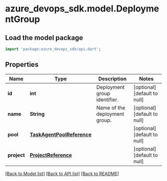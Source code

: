 # azure_devops_sdk.model.DeploymentGroup

## Load the model package
```dart
import 'package:azure_devops_sdk/api.dart';
```

## Properties
Name | Type | Description | Notes
------------ | ------------- | ------------- | -------------
**id** | **int** | Deployment group identifier. | [optional] [default to null]
**name** | **String** | Name of the deployment group. | [optional] [default to null]
**pool** | [**TaskAgentPoolReference**](TaskAgentPoolReference.md) |  | [optional] [default to null]
**project** | [**ProjectReference**](ProjectReference.md) |  | [optional] [default to null]

[[Back to Model list]](../README.md#documentation-for-models) [[Back to API list]](../README.md#documentation-for-api-endpoints) [[Back to README]](../README.md)


